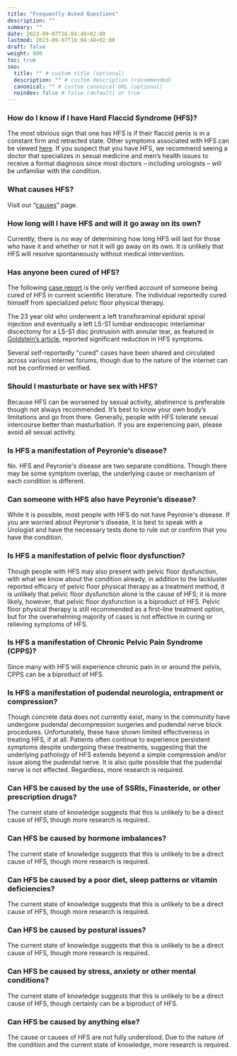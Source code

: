 ```yaml
---
title: "Frequently Asked Questions"
description: ""
summary: ""
date: 2023-09-07T16:04:48+02:00
lastmod: 2023-09-07T16:04:48+02:00
draft: false
weight: 800
toc: true
seo:
  title: "" # custom title (optional)
  description: "" # custom description (recommended)
  canonical: "" # custom canonical URL (optional)
  noindex: false # false (default) or true
---
```


### How do I know if I have Hard Flaccid Syndrome (HFS)?

The most obvious sign that one has HFS is if their flaccid penis is in a constant firm and retracted state. Other symptoms associated with HFS can be viewed [here](/about-hfs/pages/signs-and-symptoms/). If you suspect that you have HFS, we recommend seeing a doctor that specializes in sexual medicine and men’s health issues to receive a formal diagnosis since most doctors – including urologists – will be unfamiliar with the condition.

### What causes HFS?

Visit our “[causes](/about-hfs/pages/causes/)” page.

### How long will I have HFS and will it go away on its own?

Currently, there is no way of determining how long HFS will last for those who have it and whether or not it will go away on its own. It is unlikely that HFS will resolve spontaneously without medical intervention.

### Has anyone been cured of HFS?

The following [case report](https://academic.oup.com/jsm/article-abstract/19/Supplement_1/S103/7013081?redirectedFrom=fulltext) is the only verified account of someone being cured of HFS in current scientific literature. The individual reportedly cured himself from specialized pelvic floor physical therapy.

The 23 year old who underwent a left transforaminal epidural spinal injection and eventually a left L5-S1 lumbar endoscopic interlaminar discectomy for a L5-S1 disc protrusion with annular tear, as featured in [Goldstein’s article](https://auanews.net/issues/articles/2023/may-2023/hard-flaccid-syndrome-proposed-to-be-secondary-to-pathological-activation-of-a-pelvic/pudendal-hypogastric-reflex), reported significant reduction in HFS symptoms.

Several self-reportedly "cured" cases have been shared and circulated across various internet forums, though due to the nature of the internet can not be confirmed or verified.

### Should I masturbate or have sex with HFS?

Because HFS can be worsened by sexual activity, abstinence is preferable though not always recommended. It’s best to know your own body’s limitations and go from there. Generally, people with HFS tolerate sexual intercourse better than masturbation. If you are experiencing pain, please avoid all sexual activity.

### Is HFS a manifestation of Peyronie’s disease?

No. HFS and Peyronie's disease are two separate conditions. Though there may be some symptom overlap, the underlying cause or mechanism of each condition is different.

### Can someone with HFS also have Peyronie’s disease?

While it is possible, most people with HFS do not have Peyronie's disease. If you are worried about Peyronie's disease, it is best to speak with a Urologist and have the necessary tests done to rule out or confirm that you have the condition.

### Is HFS a manifestation of pelvic floor dysfunction?

Though people with HFS may also present with pelvic floor dysfunction, with what we know about the condition already, in addition to the lackluster reported efficacy of pelvic floor physical therapy as a treatment method, it is unlikely that pelvic floor dysfunction alone is the cause of HFS; it is more likely, however, that pelvic floor dysfunction is a biproduct of HFS. Pelvic floor physical therapy is still recommended as a first-line treatment option, but for the overwhelming majority of cases is not effective in curing or relieving symptoms of HFS.

### Is HFS a manifestation of Chronic Pelvic Pain Syndrome (CPPS)?

Since many with HFS will experience chronic pain in or around the pelvis, CPPS can be a biproduct of HFS.

### Is HFS a manifestation of pudendal neurologia, entrapment or compression?

Though concrete data does not currently exist, many in the community have undergone pudendal decompression surgeries and pudendal nerve block procedures. Unfortunately, these have shown limited effectiveness in treating HFS, if at all. Patients often continue to experience persistent symptoms despite undergoing these treatments, suggesting that the underlying pathology of HFS extends beyond a simple compression and/or issue along the pudendal nerve. It is also quite possible that the pudendal nerve is not effected. Regardless, more research is required.

### Can HFS be caused by the use of SSRIs, Finasteride, or other prescription drugs?

The current state of knowledge suggests that this is unlikely to be a direct cause of HFS, though more research is required.

### Can HFS be caused by hormone imbalances?

The current state of knowledge suggests that this is unlikely to be a direct cause of HFS, though more research is required.

### Can HFS be caused by a poor diet, sleep patterns or vitamin deficiencies?

The current state of knowledge suggests that this is unlikely to be a direct cause of HFS, though more research is required.

### Can HFS be caused by postural issues?

The current state of knowledge suggests that this is unlikely to be a direct cause of HFS, though more research is required.

### Can HFS be caused by stress, anxiety or other mental conditions?

The current state of knowledge suggests that this is unlikely to be a direct cause of HFS, though certainly can be a biproduct of HFS.

### Can HFS be caused by anything else?

The cause or causes of HFS are not fully understood. Due to the nature of the condition and the current state of knowledge, more research is required.
